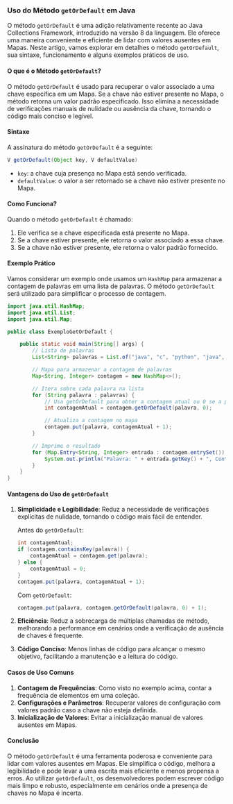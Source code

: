 ### Uso do Método `getOrDefault` em Java

O método `getOrDefault` é uma adição relativamente recente ao Java Collections Framework, introduzido na versão 8 da
linguagem. Ele oferece uma maneira conveniente e eficiente de lidar com valores ausentes em Mapas. Neste artigo, vamos
explorar em detalhes o método `getOrDefault`, sua sintaxe, funcionamento e alguns exemplos práticos de uso.

#### O que é o Método `getOrDefault`?

O método `getOrDefault` é usado para recuperar o valor associado a uma chave específica em um Mapa. Se a chave não
estiver presente no Mapa, o método retorna um valor padrão especificado. Isso elimina a necessidade de verificações
manuais de nulidade ou ausência da chave, tornando o código mais conciso e legível.

#### Sintaxe

A assinatura do método `getOrDefault` é a seguinte:

```java
V getOrDefault(Object key, V defaultValue)
```

- `key`: a chave cuja presença no Mapa está sendo verificada.
- `defaultValue`: o valor a ser retornado se a chave não estiver presente no Mapa.

#### Como Funciona?

Quando o método `getOrDefault` é chamado:

1. Ele verifica se a chave especificada está presente no Mapa.
2. Se a chave estiver presente, ele retorna o valor associado a essa chave.
3. Se a chave não estiver presente, ele retorna o valor padrão fornecido.

#### Exemplo Prático

Vamos considerar um exemplo onde usamos um `HashMap` para armazenar a contagem de palavras em uma lista de palavras. O
método `getOrDefault` será utilizado para simplificar o processo de contagem.

```java
import java.util.HashMap;
import java.util.List;
import java.util.Map;

public class ExemploGetOrDefault {

    public static void main(String[] args) {
        // Lista de palavras
        List<String> palavras = List.of("java", "c", "python", "java", "c", "java");

        // Mapa para armazenar a contagem de palavras
        Map<String, Integer> contagem = new HashMap<>();

        // Itera sobre cada palavra na lista
        for (String palavra : palavras) {
            // Usa getOrDefault para obter a contagem atual ou 0 se a palavra não estiver presente
            int contagemAtual = contagem.getOrDefault(palavra, 0);

            // Atualiza a contagem no mapa
            contagem.put(palavra, contagemAtual + 1);
        }

        // Imprime o resultado
        for (Map.Entry<String, Integer> entrada : contagem.entrySet()) {
            System.out.println("Palavra: " + entrada.getKey() + ", Contagem: " + entrada.getValue());
        }
    }
}
```

#### Vantagens do Uso de `getOrDefault`

1. **Simplicidade e Legibilidade**: Reduz a necessidade de verificações explícitas de nulidade, tornando o código mais
   fácil de entender.

   Antes do `getOrDefault`:

   ```java
   int contagemAtual;
   if (contagem.containsKey(palavra)) {
       contagemAtual = contagem.get(palavra);
   } else {
       contagemAtual = 0;
   }
   contagem.put(palavra, contagemAtual + 1);
   ```

   Com `getOrDefault`:

   ```java
   contagem.put(palavra, contagem.getOrDefault(palavra, 0) + 1);
   ```

2. **Eficiência**: Reduz a sobrecarga de múltiplas chamadas de método, melhorando a performance em cenários onde a
   verificação de ausência de chaves é frequente.

3. **Código Conciso**: Menos linhas de código para alcançar o mesmo objetivo, facilitando a manutenção e a leitura do
   código.

#### Casos de Uso Comuns

1. **Contagem de Frequências**: Como visto no exemplo acima, contar a frequência de elementos em uma coleção.
2. **Configurações e Parâmetros**: Recuperar valores de configuração com valores padrão caso a chave não esteja
   definida.
3. **Inicialização de Valores**: Evitar a inicialização manual de valores ausentes em Mapas.

#### Conclusão

O método `getOrDefault` é uma ferramenta poderosa e conveniente para lidar com valores ausentes em Mapas. Ele simplifica
o código, melhora a legibilidade e pode levar a uma escrita mais eficiente e menos propensa a erros. Ao
utilizar `getOrDefault`, os desenvolvedores podem escrever código mais limpo e robusto, especialmente em cenários onde a
presença de chaves no Mapa é incerta.